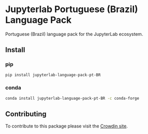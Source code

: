 # Jupyterlab Portuguese (Brazil) Language Pack

Portuguese (Brazil) language pack for the JupyterLab ecosystem.

## Install

### pip

```bash
pip install jupyterlab-language-pack-pt-BR
```

### conda

```bash
conda install jupyterlab-language-pack-pt-BR -c conda-forge
```

## Contributing

To contribute to this package please visit the [Crowdin site](https://crowdin.com/project/jupyterlab).
